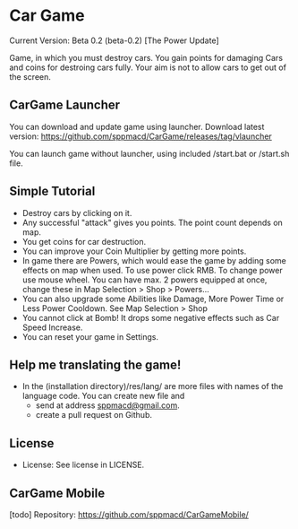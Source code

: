 # Car Game
Current Version: Beta 0.2 (beta-0.2) \[The Power Update\]

Game, in which you must destroy cars. You gain points for damaging Cars and coins for destroing cars fully. Your aim is not to allow cars to get out of the screen.

## CarGame Launcher
You can download and update game using launcher.
Download latest version: https://github.com/sppmacd/CarGame/releases/tag/vlauncher

You can launch game without launcher, using included /start.bat or /start.sh file.

## Simple Tutorial
* Destroy cars by clicking on it.
* Any successful "attack" gives you points. The point count depends on map.
* You get coins for car destruction.
* You can improve your Coin Multiplier by getting more points.
* In game there are Powers, which would ease the game by adding some effects on map when used. To use power click RMB. To change power use mouse wheel. You can have max. 2 powers equipped at once, change these in Map Selection > Shop > Powers...
* You can also upgrade some Abilities like Damage, More Power Time or Less Power Cooldown. See Map Selection > Shop
* You cannot click at Bomb! It drops some negative effects such as Car Speed Increase.
* You can reset your game in Settings.

## Help me translating the game!
* In the (installation directory)/res/lang/ are more files with names of the language code. You can create new file and 
	* send at address sppmacd@gmail.com.
	* create a pull request on Github.
## License
* License: See license in LICENSE.

## CarGame Mobile
\[todo\]
Repository: https://github.com/sppmacd/CarGameMobile/
